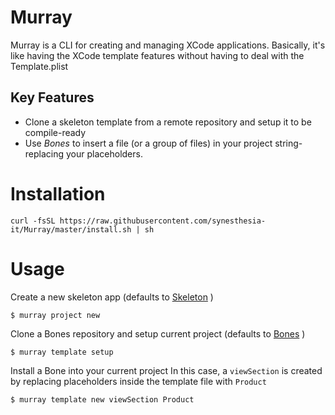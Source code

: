 # Murray
Murray is a CLI for creating and managing XCode applications.
Basically, it's like having the XCode template features without having to deal with the Template.plist

## Key Features

- Clone a skeleton template from a remote repository and setup it to be compile-ready
- Use *Bones* to insert a file (or a group of files) in your project string-replacing your placeholders.

# Installation

```
curl -fsSL https://raw.githubusercontent.com/synesthesia-it/Murray/master/install.sh | sh
```

# Usage

Create a new skeleton app (defaults to [Skeleton](https://github.com/synesthesia-it/Skeleton) )
```
$ murray project new
```

Clone a Bones repository and setup current project (defaults to [Bones](https://github.com/synesthesia-it/Bones) )

```
$ murray template setup
```

Install a Bone into your current project
In this case, a `viewSection` is created by replacing placeholders inside the template file with `Product`

```
$ murray template new viewSection Product
```
